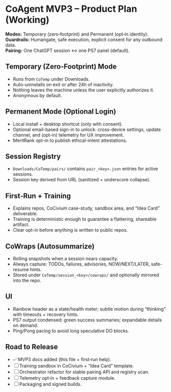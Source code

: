 # CoAgent MVP3 – Product Plan (Working)

**Modes:** Temporary (zero‑footprint) and Permanent (opt‑in identity).  
**Guardrails:** Humangate, safe execution, explicit consent for any outbound data.  
**Pairing:** One ChatGPT session ↔ one PS7 panel (default).

## Temporary (Zero‑Footprint) Mode
- Runs from `CoTemp` under Downloads.
- Auto-uninstalls on exit or after 24h of inactivity.
- Nothing leaves the machine unless the user explicitly authorizes it.
- Anonymous by default.

## Permanent Mode (Optional Login)
- Local install + desktop shortcut (only with consent).
- Optional email-based sign-in to unlock: cross-device settings, update channel, and (opt-in) telemetry for UX improvement.
- MeritRank opt-in to publish ethical-intent attestations.

## Session Registry
- `Downloads/CoTemp/pairs/` contains `pair_<key>.json` entries for active sessions.
- Session key derived from URL (sanitized + underscore collapse).

## First-Run + Training
- Explains repos, CoCivium case-study, sandbox area, and “Idea Card” deliverable.
- Training is deterministic enough to guarantee a flattering, shareable artifact.
- Clear opt-in before anything is written to public repos.

## CoWraps (Autosummarize)
- Rolling snapshots when a session nears capacity.
- Always capture: TODOs, failures, advisories, NOW/NEXT/LATER, safe-resume hints.
- Stored under `CoTemp/session_<key>/cowraps/` and optionally mirrored into the repo.

## UI
- Rainbow header as a state/health meter; subtle motion during “thinking” with timeouts + recovery hints.
- PS7 output condensed: green success summaries; expandable details on demand.
- Ping/Pong pacing to avoid long speculative DO blocks.

## Road to Release
- ✅ MVP3 docs added (this file + first‑run help).
- ☐ Training sandbox in CoCivium + “Idea Card” template.
- ☐ Orchestrator refactor for stable pairing API and registry scan.
- ☐ Telemetry opt‑in + feedback capture module.
- ☐ Packaging and signed builds.
